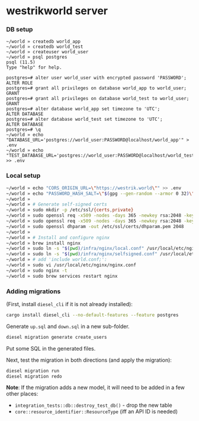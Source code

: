 # westrikworld server

### DB setup

```
~/world » createdb world_app
~/world » createdb world_test
~/world » createuser world_user
~/world » psql postgres
psql (11.5)
Type "help" for help.

postgres=# alter user world_user with encrypted password 'PASSWORD';
ALTER ROLE
postgres=# grant all privileges on database world_app to world_user;
GRANT
postgres=# grant all privileges on database world_test to world_user;
GRANT
postgres=# alter database world_app set timezone to 'UTC';
ALTER DATABASE
postgres=# alter database world_test set timezone to 'UTC';
ALTER DATABASE
postgres=# \q
~/world » echo "DATABASE_URL='postgres://world_user:PASSWORD@localhost/world_app'" > .env
~/world » echo "TEST_DATABASE_URL='postgres://world_user:PASSWORD@localhost/world_test'" >> .env
```


### Local setup

```sh
~/world » echo "CORS_ORIGIN_URL=\"https://westrik.world\"" >> .env
~/world » echo "PASSWORD_HASH_SALT=\"$(gpg --gen-random --armor 0 32)\"" >> .env
~/world »
~/world » # Generate self-signed certs
~/world » sudo mkdir -p /etc/ssl/{certs,private}
~/world » sudo openssl req -x509 -nodes -days 365 -newkey rsa:2048 -keyout /etc/ssl/private/nginx-selfsigned.key -out /etc/ssl/certs/nginx-selfsigned.crt
~/world » sudo openssl req -x509 -nodes -days 365 -newkey rsa:2048 -keyout /etc/ssl/private/nginx-selfsigned-api.key -out /etc/ssl/certs/nginx-selfsigned-api.crt
~/world » sudo openssl dhparam -out /etc/ssl/certs/dhparam.pem 2048
~/world »
~/world » # Install and configure nginx
~/world » brew install nginx
~/world » sudo ln -s "$(pwd)/infra/nginx/local.conf" /usr/local/etc/nginx/world.conf
~/world » sudo ln -s "$(pwd)/infra/nginx/selfsigned.conf" /usr/local/etc/nginx/selfsigned.conf
~/world » # add 'include world.conf;':
~/world » sudo vi /usr/local/etc/nginx/nginx.conf
~/world » sudo nginx -t
~/world » sudo brew services restart nginx
```


### Adding migrations

(First, install `diesel_cli` if it is not already installed):
```sh
cargo install diesel_cli --no-default-features --feature postgres
```

Generate `up.sql` and `down.sql` in a new sub-folder.

```sh
diesel migration generate create_users
```

Put some SQL in the generated files.

Next, test the migration in both directions (and apply the migration):

```sh
diesel migration run
diesel migration redo
```

**Note**: If the migration adds a new model, it will need to be added in a few other places:


- `integration_tests::db::destroy_test_db()` - drop the new table
- `core::resource_identifier::ResourceType` (iff an API ID is needed)

